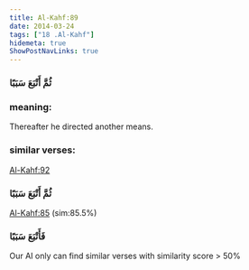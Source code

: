 ```yaml
---
title: Al-Kahf:89
date: 2014-03-24
tags: ["18 .Al-Kahf"]
hidemeta: true 
ShowPostNavLinks: true 
---
```

### ثُمَّ أَتْبَعَ سَبَبًا
### meaning: 
Thereafter he directed another means.
### similar verses: 

[Al-Kahf:92](/18/92)

### ثُمَّ أَتْبَعَ سَبَبًا

[Al-Kahf:85](/18/85) (sim:85.5%)

### فَأَتْبَعَ سَبَبًا

Our AI only can find similar verses with similarity score > 50% 


